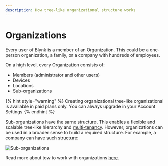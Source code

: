 ```yaml
---
description: How tree-like organizational structure works
---
```


# Organizations

Every user of Blynk is a member of an Organization. This could be a one-person organization, a family, or a company with hundreds of employees.

On a high level, every Organization consists of:

* Members \(administrator and other users\)
* Devices
* Locations
* Sub-organizations 

{% hint style="warning" %}
Creating organizational tree-like organizational is available in paid plans only. You can always upgrade in your Account Settings
{% endhint %}

Sub-organizations have the same structure. This enables a flexible and scalable tree-like hierarchy and [multi-tenancy](multi-tenant-tree-structure.md). However, organizations can be used in a broader sense to build a required structure. For example, a company can have such structure:

![Sub-organizations](https://user-images.githubusercontent.com/72824404/119477378-94bab300-bd57-11eb-8b20-7016752d3f18.png)

Read more about tow to work with organizations [here](../blynk.console/organizations-1/).

